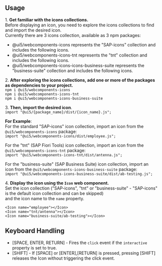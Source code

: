 ## Usage

1\. **Get familiar with the icons collections.**  
Before displaying an icon, you need to explore the icons collections to find and import the desired icon.  
Currently there are 3 icons collection, available as 3 npm packages:

- <ui5-link target="_blank" href="https://www.npmjs.com/package/@ui5/webcomponents-icons">@ui5/webcomponents-icons</ui5-link> represents the "SAP-icons" collection and includes the following <ui5-link target="_blank" href="https://sdk.openui5.org/test-resources/sap/m/demokit/iconExplorer/webapp/index.html#/overview/SAP-icons">icons</ui5-link>.
- <ui5-link target="_blank" href="https://www.npmjs.com/package/@ui5/webcomponents-icons-tnt">@ui5/webcomponents-icons-tnt</ui5-link> represents the "tnt" collection and includes the following <ui5-link target="_blank" href="https://sdk.openui5.org/test-resources/sap/m/demokit/iconExplorer/webapp/index.html#/overview/SAP-icons-TNT">icons</ui5-link>.
- <ui5-link target="_blank" href="https://www.npmjs.com/package/@ui5/webcomponents-icons-business-suite">@ui5/webcomponents-icons-icons-business-suite</ui5-link> represents the "business-suite" collection and includes the following <ui5-link target="_blank" href="https://ui5.sap.com/test-resources/sap/m/demokit/iconExplorer/webapp/index.html#/overview/BusinessSuiteInAppSymbols">icons</ui5-link>.

2\. **After exploring the icons collections, add one or more of the packages as dependencies to your project.**  
`npm i @ui5/webcomponents-icons`  
`npm i @ui5/webcomponents-icons-tnt`  
`npm i @ui5/webcomponents-icons-business-suite`

3\. **Then, import the desired icon**.  
`import "@ui5/{package_name}/dist/{icon_name}.js";`

**For Example**:  
For the standard "SAP-icons" icon collection, import an icon from the `@ui5/webcomponents-icons` package:  
`import "@ui5/webcomponents-icons/dist/employee.js";`

For the "tnt" (SAP Fiori Tools) icon collection, import an icon from the `@ui5/webcomponents-icons-tnt` package:  
`import "@ui5/webcomponents-icons-tnt/dist/antenna.js";`

For the "business-suite" (SAP Business Suite) icon collection, import an icon from the `@ui5/webcomponents-icons-business-suite` package:  
`import "@ui5/webcomponents-icons-business-suite/dist/ab-testing.js";`

4\. **Display the icon using the `Icon` web component.**  
Set the icon collection ("SAP-icons", "tnt" or "business-suite" - "SAP-icons" is the default icon collection and can be skipped)  
and the icon name to the `name` property.

`<Icon name="employee"></Icon>`  
`<Icon name="tnt/antenna"></Icon>`  
`<Icon name="business-suite/ab-testing"></Icon>`

## Keyboard Handling

- \[SPACE, ENTER, RETURN\] - Fires the `click` event if the `interactive` property is set to true.
- \[SHIFT\] - If \[SPACE\] or \[ENTER\],\[RETURN\] is pressed, pressing \[SHIFT\] releases the Icon without triggering the click event.
